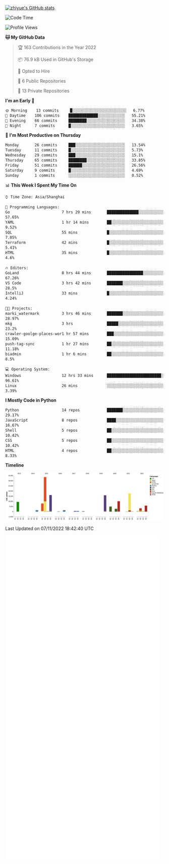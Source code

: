 
[![zhiyue's GitHub stats](https://github-readme-stats.vercel.app/api?username=zhiyue)](https://github.com/anuraghazra/github-readme-stats&&show_icons=true)

<!--START_SECTION:waka-->
![Code Time](http://img.shields.io/badge/Code%20Time-736%20hrs%2040%20mins-blue)

![Profile Views](http://img.shields.io/badge/Profile%20Views-0-blue)

**🐱 My GitHub Data** 

> 🏆 163 Contributions in the Year 2022
 > 
> 📦 76.9 kB Used in GitHub's Storage 
 > 
> 💼 Opted to Hire
 > 
> 📜 6 Public Repositories 
 > 
> 🔑 13 Private Repositories  
 > 
**I'm an Early 🐤** 

```text
🌞 Morning    13 commits     █░░░░░░░░░░░░░░░░░░░░░░░░   6.77% 
🌆 Daytime    106 commits    █████████████░░░░░░░░░░░░   55.21% 
🌃 Evening    66 commits     ████████░░░░░░░░░░░░░░░░░   34.38% 
🌙 Night      7 commits      █░░░░░░░░░░░░░░░░░░░░░░░░   3.65%

```
📅 **I'm Most Productive on Thursday** 

```text
Monday       26 commits     ███░░░░░░░░░░░░░░░░░░░░░░   13.54% 
Tuesday      11 commits     █░░░░░░░░░░░░░░░░░░░░░░░░   5.73% 
Wednesday    29 commits     ███░░░░░░░░░░░░░░░░░░░░░░   15.1% 
Thursday     65 commits     ████████░░░░░░░░░░░░░░░░░   33.85% 
Friday       51 commits     ██████░░░░░░░░░░░░░░░░░░░   26.56% 
Saturday     9 commits      █░░░░░░░░░░░░░░░░░░░░░░░░   4.69% 
Sunday       1 commits      ░░░░░░░░░░░░░░░░░░░░░░░░░   0.52%

```


📊 **This Week I Spent My Time On** 

```text
⌚︎ Time Zone: Asia/Shanghai

💬 Programming Languages: 
Go                       7 hrs 29 mins       ██████████████░░░░░░░░░░░   57.65% 
YAML                     1 hr 14 mins        ██░░░░░░░░░░░░░░░░░░░░░░░   9.52% 
SQL                      55 mins             █░░░░░░░░░░░░░░░░░░░░░░░░   7.05% 
Terraform                42 mins             █░░░░░░░░░░░░░░░░░░░░░░░░   5.41% 
HTML                     35 mins             █░░░░░░░░░░░░░░░░░░░░░░░░   4.6%

🔥 Editors: 
GoLand                   8 hrs 44 mins       ████████████████░░░░░░░░░   67.26% 
VS Code                  3 hrs 42 mins       ███████░░░░░░░░░░░░░░░░░░   28.5% 
IntelliJ                 33 mins             █░░░░░░░░░░░░░░░░░░░░░░░░   4.24%

🐱‍💻 Projects: 
marki_watermark          3 hrs 46 mins       ███████░░░░░░░░░░░░░░░░░░   28.97% 
mkg                      3 hrs               █████░░░░░░░░░░░░░░░░░░░░   23.2% 
crawler-goolge-places-wor1 hr 57 mins        ███░░░░░░░░░░░░░░░░░░░░░░   15.09% 
push-tag-sync            1 hr 27 mins        ██░░░░░░░░░░░░░░░░░░░░░░░   11.18% 
biadmin                  1 hr 6 mins         ██░░░░░░░░░░░░░░░░░░░░░░░   8.5%

💻 Operating System: 
Windows                  12 hrs 33 mins      ████████████████████████░   96.61% 
Linux                    26 mins             ░░░░░░░░░░░░░░░░░░░░░░░░░   3.39%

```

**I Mostly Code in Python** 

```text
Python                   14 repos            ███████░░░░░░░░░░░░░░░░░░   29.17% 
JavaScript               8 repos             ████░░░░░░░░░░░░░░░░░░░░░   16.67% 
Shell                    5 repos             ██░░░░░░░░░░░░░░░░░░░░░░░   10.42% 
CSS                      5 repos             ██░░░░░░░░░░░░░░░░░░░░░░░   10.42% 
HTML                     4 repos             ██░░░░░░░░░░░░░░░░░░░░░░░   8.33%

```


**Timeline**

![Chart not found](https://raw.githubusercontent.com/zhiyue/zhiyue/main/charts/bar_graph.png) 


 Last Updated on 07/11/2022 18:42:40 UTC
<!--END_SECTION:waka-->

<!-- [![Top Langs](https://github-readme-stats.vercel.app/api/top-langs/?username=zhiyue)](https://github.com/anuraghazra/github-readme-stats) -->

![](./github-metrics.svg)

